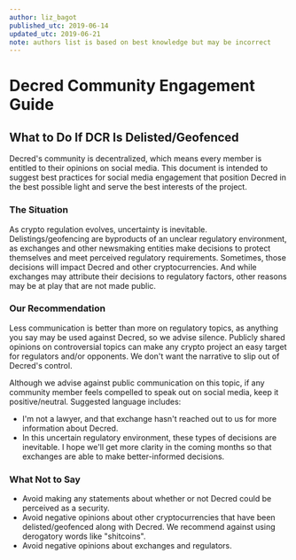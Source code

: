 ```yaml
---
author: liz_bagot
published_utc: 2019-06-14
updated_utc: 2019-06-21
note: authors list is based on best knowledge but may be incorrect
---
```


# Decred Community Engagement Guide

## What to Do If DCR Is Delisted/Geofenced

Decred's community is decentralized, which means every member is entitled to their opinions on social media. This document is intended to suggest best practices for social media engagement that position Decred in the best possible light and serve the best interests of the project.

### The Situation

As crypto regulation evolves, uncertainty is inevitable. Delistings/geofencing are byproducts of an unclear regulatory environment, as exchanges and other newsmaking entities make decisions to protect themselves and meet perceived regulatory requirements. Sometimes, those decisions will impact Decred and other cryptocurrencies. And while exchanges may attribute their decisions to regulatory factors, other reasons may be at play that are not made public.

### Our Recommendation

Less communication is better than more on regulatory topics, as anything you say may be used against Decred, so we advise silence. Publicly shared opinions on controversial topics can make any crypto project an easy target for regulators and/or opponents. We don't want the narrative to slip out of Decred's control.

Although we advise against public communication on this topic, if any community member feels compelled to speak out on social media, keep it positive/neutral. Suggested language includes:

* I'm not a lawyer, and that exchange hasn't reached out to us for more information about Decred.
* In this uncertain regulatory environment, these types of decisions are inevitable. I hope we'll get more clarity in the coming months so that exchanges are able to make better-informed decisions.

### What Not to Say

* Avoid making any statements about whether or not Decred could be perceived as a security.
* Avoid negative opinions about other cryptocurrencies that have been delisted/geofenced along with Decred. We recommend against using derogatory words like "shitcoins".
* Avoid negative opinions about exchanges and regulators.
